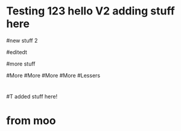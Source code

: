 # Testing 123 hello V2 adding stuff here

#new stuff 2


#editedt

#more stuff

#More
#More
#More
#More
#Lessers

#

#T added stuff here!






# from moo